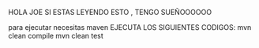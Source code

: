 HOLA JOE SI ESTAS LEYENDO ESTO , TENGO SUEÑOOOOOO

para ejecutar necesitas maven 
EJECUTA LOS SIGUIENTES CODIGOS:
mvn clean compile
mvn clean test
